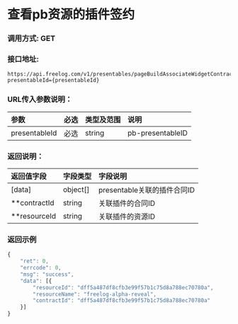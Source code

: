 # 查看pb资源的插件签约

### 调用方式: GET

### 接口地址:

```
https://api.freelog.com/v1/presentables/pageBuildAssociateWidgetContract?presentableId={presentableId}
```

### URL传入参数说明：

| 参数 | 必选 | 类型及范围 | 说明 |
| :--- | :--- | :--- | :--- |
|presentableId|必选|string|pb-presentableID|


### 返回说明：

| 返回值字段 | 字段类型 | 字段说明 |
| :--- | :--- | :--- |
| [data] | object[] | presentable关联的插件合同ID |
| **contractId | string | 关联插件的合同ID |
| **resourceId | string | 关联插件的资源ID |

### 返回示例

```js
{
	"ret": 0,
	"errcode": 0,
	"msg": "success",
	"data": [{
		"resourceId": "dff5a487df8cfb3e99f57b1c75d8a788ec70780a",
		"resourceName": "freelog-alpha-reveal",
		"contractId": "dff5a487df8cfb3e99f57b1c75d8a788ec70780a"
	}]
}
```